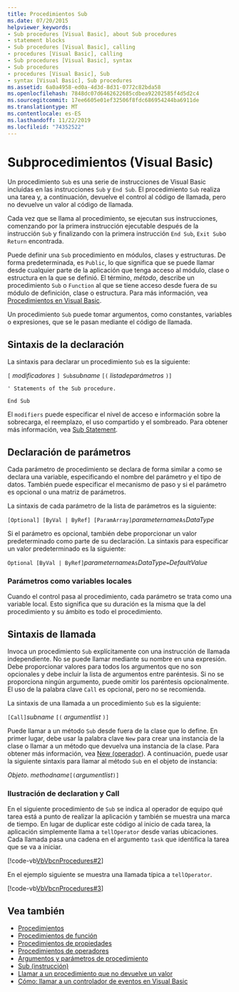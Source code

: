 ```yaml
---
title: Procedimientos Sub
ms.date: 07/20/2015
helpviewer_keywords:
- Sub procedures [Visual Basic], about Sub procedures
- statement blocks
- Sub procedures [Visual Basic], calling
- procedures [Visual Basic], calling
- Sub procedures [Visual Basic], syntax
- Sub procedures
- procedures [Visual Basic], Sub
- syntax [Visual Basic], Sub procedures
ms.assetid: 6a0a4958-ed0a-4d3d-8d31-0772c82bda58
ms.openlocfilehash: 7848dc07d6462622685cdbea92202585f4d5d2c4
ms.sourcegitcommit: 17ee6605e01ef32506f8fdc686954244ba6911de
ms.translationtype: MT
ms.contentlocale: es-ES
ms.lasthandoff: 11/22/2019
ms.locfileid: "74352522"
---
```

# <a name="sub-procedures-visual-basic"></a>Subprocedimientos (Visual Basic)
Un procedimiento `Sub` es una serie de instrucciones de Visual Basic incluidas en las instrucciones `Sub` y `End Sub`. El procedimiento `Sub` realiza una tarea y, a continuación, devuelve el control al código de llamada, pero no devuelve un valor al código de llamada.  
  
 Cada vez que se llama al procedimiento, se ejecutan sus instrucciones, comenzando por la primera instrucción ejecutable después de la instrucción `Sub` y finalizando con la primera instrucción `End Sub`, `Exit Sub`o `Return` encontrada.  
  
 Puede definir una `Sub` procedimiento en módulos, clases y estructuras. De forma predeterminada, es `Public`, lo que significa que se puede llamar desde cualquier parte de la aplicación que tenga acceso al módulo, clase o estructura en la que se definió. El término, *método*, describe un procedimiento `Sub` o `Function` al que se tiene acceso desde fuera de su módulo de definición, clase o estructura. Para más información, vea [Procedimientos en Visual Basic](./index.md).  
  
 Un procedimiento `Sub` puede tomar argumentos, como constantes, variables o expresiones, que se le pasan mediante el código de llamada.  
  
## <a name="declaration-syntax"></a>Sintaxis de la declaración  
 La sintaxis para declarar un procedimiento `Sub` es la siguiente:  
  
 `[` *modificadores* `] Sub`*subname* `[(` *listadeparámetros* `)]`  
  
 `' Statements of the Sub procedure.`  
  
 `End Sub`  
  
 El `modifiers` puede especificar el nivel de acceso e información sobre la sobrecarga, el reemplazo, el uso compartido y el sombreado. Para obtener más información, vea [Sub Statement](../../../../visual-basic/language-reference/statements/sub-statement.md).  
  
## <a name="parameter-declaration"></a>Declaración de parámetros  
 Cada parámetro de procedimiento se declara de forma similar a como se declara una variable, especificando el nombre del parámetro y el tipo de datos. También puede especificar el mecanismo de paso y si el parámetro es opcional o una matriz de parámetros.  
  
 La sintaxis de cada parámetro de la lista de parámetros es la siguiente:  
  
 `[Optional] [ByVal | ByRef] [ParamArray]`*parametername*`As`*DataType*  
  
 Si el parámetro es opcional, también debe proporcionar un valor predeterminado como parte de su declaración. La sintaxis para especificar un valor predeterminado es la siguiente:  
  
 `Optional [ByVal | ByRef]`*parametername*`As`*DataType*`=`*DefaultValue*  
  
### <a name="parameters-as-local-variables"></a>Parámetros como variables locales  
 Cuando el control pasa al procedimiento, cada parámetro se trata como una variable local. Esto significa que su duración es la misma que la del procedimiento y su ámbito es todo el procedimiento.  
  
## <a name="calling-syntax"></a>Sintaxis de llamada  
 Invoca un procedimiento `Sub` explícitamente con una instrucción de llamada independiente. No se puede llamar mediante su nombre en una expresión. Debe proporcionar valores para todos los argumentos que no son opcionales y debe incluir la lista de argumentos entre paréntesis. Si no se proporciona ningún argumento, puede omitir los paréntesis opcionalmente. El uso de la palabra clave `Call` es opcional, pero no se recomienda.  
  
 La sintaxis de una llamada a un procedimiento `Sub` es la siguiente:  
  
 `[Call]`*subname* `[(` *argumentlist* `)]`  
  
 Puede llamar a un método `Sub` desde fuera de la clase que lo define. En primer lugar, debe usar la palabra clave `New` para crear una instancia de la clase o llamar a un método que devuelva una instancia de la clase. Para obtener más información, vea [New (operador](../../../../visual-basic/language-reference/operators/new-operator.md)). A continuación, puede usar la siguiente sintaxis para llamar al método `Sub` en el objeto de instancia:  
  
 *Objeto*. *methodname*`[(`*argumentlist*`)]`  
  
### <a name="illustration-of-declaration-and-call"></a>Ilustración de declaration y Call  
 En el siguiente procedimiento de `Sub` se indica al operador de equipo qué tarea está a punto de realizar la aplicación y también se muestra una marca de tiempo. En lugar de duplicar este código al inicio de cada tarea, la aplicación simplemente llama a `tellOperator` desde varias ubicaciones. Cada llamada pasa una cadena en el argumento `task` que identifica la tarea que se va a iniciar.  
  
 [!code-vb[VbVbcnProcedures#2](~/samples/snippets/visualbasic/VS_Snippets_VBCSharp/VbVbcnProcedures/VB/Class1.vb#2)]  
  
 En el ejemplo siguiente se muestra una llamada típica a `tellOperator`.  
  
 [!code-vb[VbVbcnProcedures#3](~/samples/snippets/visualbasic/VS_Snippets_VBCSharp/VbVbcnProcedures/VB/Class1.vb#3)]  
  
## <a name="see-also"></a>Vea también

- [Procedimientos](./index.md)
- [Procedimientos de función](./function-procedures.md)
- [Procedimientos de propiedades](./property-procedures.md)
- [Procedimientos de operadores](./operator-procedures.md)
- [Argumentos y parámetros de procedimiento](./procedure-parameters-and-arguments.md)
- [Sub (instrucción)](../../../../visual-basic/language-reference/statements/sub-statement.md)
- [Llamar a un procedimiento que no devuelve un valor](./how-to-call-a-procedure-that-does-not-return-a-value.md)
- [Cómo: llamar a un controlador de eventos en Visual Basic](./how-to-call-an-event-handler.md)
